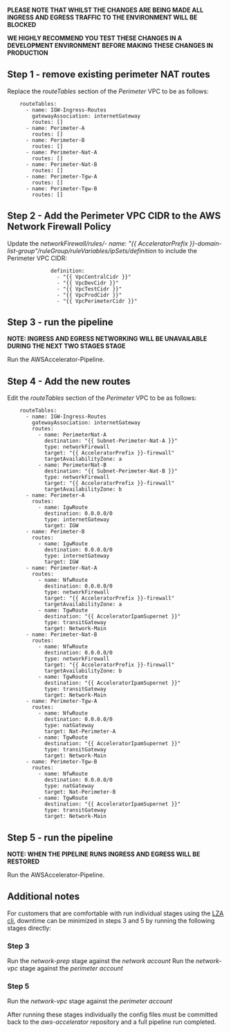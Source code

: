 **PLEASE NOTE THAT WHILST THE CHANGES ARE BEING MADE ALL INGRESS AND EGRESS TRAFFIC TO THE ENVIRONMENT WILL BE BLOCKED**

**WE HIGHLY RECOMMEND YOU TEST THESE CHANGES IN A DEVELOPMENT ENVIRONMENT BEFORE MAKING THESE CHANGES IN PRODUCTION**

## Step 1 - remove existing perimeter NAT routes
Replace the *routeTables* section of the *Perimeter* VPC to be as follows:

```
    routeTables:
      - name: IGW-Ingress-Routes
        gatewayAssociation: internetGateway
        routes: []
      - name: Perimeter-A
        routes: []
      - name: Perimeter-B
        routes: []
      - name: Perimeter-Nat-A
        routes: []
      - name: Perimeter-Nat-B
        routes: []
      - name: Perimeter-Tgw-A
        routes: []
      - name: Perimeter-Tgw-B
        routes: []
```

## Step 2 - Add the Perimeter VPC CIDR to the AWS Network Firewall Policy

Update the *networkFirewall/rules/- name: "{{ AcceleratorPrefix }}-domain-list-group"/ruleGroup/ruleVariables/ipSets/definition* to include the Perimeter VPC CIDR:

```
              definition:
                - "{{ VpcCentralCidr }}"
                - "{{ VpcDevCidr }}"
                - "{{ VpcTestCidr }}"
                - "{{ VpcProdCidr }}"
                - "{{ VpcPerimeterCidr }}"
```

## Step 3 - run the pipeline

**NOTE: INGRESS AND EGRESS NETWORKING WILL BE UNAVAILABLE DURING THE NEXT TWO STAGES STAGE**

Run the AWSAccelerator-Pipeline.

## Step 4 - Add the new routes

Edit the *routeTables* section of the *Perimeter* VPC to be as follows:

```
    routeTables:
      - name: IGW-Ingress-Routes
        gatewayAssociation: internetGateway
        routes:
          - name: PerimeterNat-A
            destination: "{{ Subnet-Perimeter-Nat-A }}"
            type: networkFirewall
            target: "{{ AcceleratorPrefix }}-firewall"
            targetAvailabilityZone: a
          - name: PerimeterNat-B
            destination: "{{ Subnet-Perimeter-Nat-B }}"
            type: networkFirewall
            target: "{{ AcceleratorPrefix }}-firewall"
            targetAvailabilityZone: b
      - name: Perimeter-A
        routes: 
          - name: IgwRoute
            destination: 0.0.0.0/0
            type: internetGateway
            target: IGW
      - name: Perimeter-B
        routes: 
          - name: IgwRoute
            destination: 0.0.0.0/0
            type: internetGateway
            target: IGW
      - name: Perimeter-Nat-A
        routes: 
          - name: NfwRoute
            destination: 0.0.0.0/0
            type: networkFirewall
            target: "{{ AcceleratorPrefix }}-firewall"
            targetAvailabilityZone: a
          - name: TgwRoute
            destination: "{{ AcceleratorIpamSupernet }}"
            type: transitGateway
            target: Network-Main
      - name: Perimeter-Nat-B
        routes: 
          - name: NfwRoute
            destination: 0.0.0.0/0
            type: networkFirewall
            target: "{{ AcceleratorPrefix }}-firewall"
            targetAvailabilityZone: b
          - name: TgwRoute
            destination: "{{ AcceleratorIpamSupernet }}"
            type: transitGateway
            target: Network-Main
      - name: Perimeter-Tgw-A
        routes:
          - name: NfwRoute
            destination: 0.0.0.0/0
            type: natGateway
            target: Nat-Perimeter-A
          - name: TgwRoute
            destination: "{{ AcceleratorIpamSupernet }}"
            type: transitGateway
            target: Network-Main
      - name: Perimeter-Tgw-B
        routes:
          - name: NfwRoute
            destination: 0.0.0.0/0
            type: natGateway
            target: Nat-Perimeter-B
          - name: TgwRoute
            destination: "{{ AcceleratorIpamSupernet }}"
            type: transitGateway
            target: Network-Main
```

## Step 5 - run the pipeline

**NOTE: WHEN THE PIPELINE RUNS INGRESS AND EGRESS WILL BE RESTORED**

Run the AWSAccelerator-Pipeline.

## Additional notes

For customers that are comfortable with run individual stages using the [LZA cli](https://awslabs.github.io/landing-zone-accelerator-on-aws/v1.6.2/developer-guide/scripts/#core-cli), downtime can be minimized in steps 3 and 5 by running the following stages directly:

### Step 3
Run the *network-prep* stage against the *network account*
Run the *network-vpc* stage against the *perimeter account*

### Step 5
Run the *network-vpc* stage against the *perimeter account*

After running these stages individually the config files must be committed back to the *aws-accelerator* repository and a full pipeline run completed.
